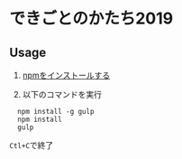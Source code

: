 # できごとのかたち2019

## Usage
1. [npmをインストールする](https://qiita.com/akakuro43/items/600e7e4695588ab2958d)

2. 以下のコマンドを実行
```
  npm install -g gulp
  npm install
  gulp
```
`Ctl+C`で終了
